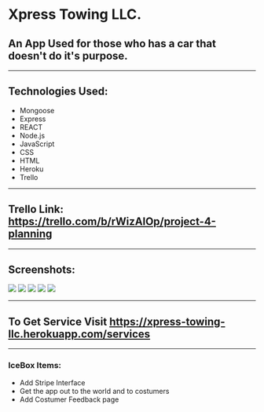 # Xpress Towing LLC.
## An App Used for those who has a car that doesn't do it's purpose.
---
## Technologies Used:
* Mongoose
* Express
* REACT
* Node.js
* JavaScript
* CSS
* HTML
* Heroku
* Trello
---
## Trello Link: https://trello.com/b/rWizAlOp/project-4-planning
---
## Screenshots:
<img src="https://imgur.com/xPXr0cc.png">
<img src="https://imgur.com/IftoBBP.png">
<img src="https://imgur.com/NZKcwjD.png">
<img src="https://imgur.com/PNcSCV4.png">
<img src="https://imgur.com/dsd81yy.png">

---
## To Get Service Visit https://xpress-towing-llc.herokuapp.com/services
---
### IceBox Items:
* Add Stripe Interface
* Get the app out to the world and to costumers
* Add Costumer Feedback page
